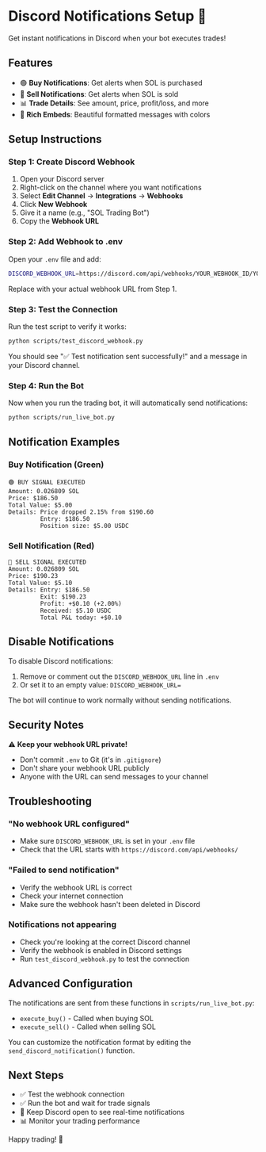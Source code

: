 # Discord Notifications Setup 🔔

Get instant notifications in Discord when your bot executes trades!

## Features

- 🟢 **Buy Notifications**: Get alerts when SOL is purchased
- 🔴 **Sell Notifications**: Get alerts when SOL is sold
- 📊 **Trade Details**: See amount, price, profit/loss, and more
- 🎨 **Rich Embeds**: Beautiful formatted messages with colors

## Setup Instructions

### Step 1: Create Discord Webhook

1. Open your Discord server
2. Right-click on the channel where you want notifications
3. Select **Edit Channel** → **Integrations** → **Webhooks**
4. Click **New Webhook**
5. Give it a name (e.g., "SOL Trading Bot")
6. Copy the **Webhook URL**

### Step 2: Add Webhook to .env

Open your `.env` file and add:

```bash
DISCORD_WEBHOOK_URL=https://discord.com/api/webhooks/YOUR_WEBHOOK_ID/YOUR_WEBHOOK_TOKEN
```

Replace with your actual webhook URL from Step 1.

### Step 3: Test the Connection

Run the test script to verify it works:

```bash
python scripts/test_discord_webhook.py
```

You should see "✅ Test notification sent successfully!" and a message in your Discord channel.

### Step 4: Run the Bot

Now when you run the trading bot, it will automatically send notifications:

```bash
python scripts/run_live_bot.py
```

## Notification Examples

### Buy Notification (Green)
```
🟢 BUY SIGNAL EXECUTED
Amount: 0.026809 SOL
Price: $186.50
Total Value: $5.00
Details: Price dropped 2.15% from $190.60
         Entry: $186.50
         Position size: $5.00 USDC
```

### Sell Notification (Red)
```
🔴 SELL SIGNAL EXECUTED
Amount: 0.026809 SOL
Price: $190.23
Total Value: $5.10
Details: Entry: $186.50
         Exit: $190.23
         Profit: +$0.10 (+2.00%)
         Received: $5.10 USDC
         Total P&L today: +$0.10
```

## Disable Notifications

To disable Discord notifications:

1. Remove or comment out the `DISCORD_WEBHOOK_URL` line in `.env`
2. Or set it to an empty value: `DISCORD_WEBHOOK_URL=`

The bot will continue to work normally without sending notifications.

## Security Notes

⚠️ **Keep your webhook URL private!**
- Don't commit `.env` to Git (it's in `.gitignore`)
- Don't share your webhook URL publicly
- Anyone with the URL can send messages to your channel

## Troubleshooting

### "No webhook URL configured"
- Make sure `DISCORD_WEBHOOK_URL` is set in your `.env` file
- Check that the URL starts with `https://discord.com/api/webhooks/`

### "Failed to send notification"
- Verify the webhook URL is correct
- Check your internet connection
- Make sure the webhook hasn't been deleted in Discord

### Notifications not appearing
- Check you're looking at the correct Discord channel
- Verify the webhook is enabled in Discord settings
- Run `test_discord_webhook.py` to test the connection

## Advanced Configuration

The notifications are sent from these functions in `scripts/run_live_bot.py`:
- `execute_buy()` - Called when buying SOL
- `execute_sell()` - Called when selling SOL

You can customize the notification format by editing the `send_discord_notification()` function.

## Next Steps

- ✅ Test the webhook connection
- ✅ Run the bot and wait for trade signals
- 📱 Keep Discord open to see real-time notifications
- 📊 Monitor your trading performance

Happy trading! 🚀
